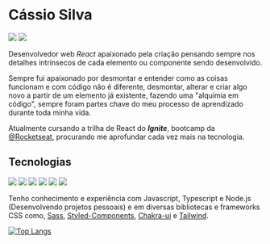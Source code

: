 # Cássio Silva
[<img src="https://img.shields.io/badge/-Cassio Silva-454545?style=flat-square&logoColor=0077b5&logo=linkedin"/>](https://www.linkedin.com/in/cassio-silva-7052a0125/)
[<img src="https://img.shields.io/badge/-@kaz_silva-454545?style=flat-square&logo=twitter"/>](https://twitter.com/kaz_silva)

Desenvolvedor web *React* apaixonado pela criação pensando sempre nos detalhes intrínsecos de cada elemento ou componente sendo desenvolvido.

Sempre fui apaixonado por desmontar e entender como as coisas funcionam e com código não é diferente, desmontar, alterar e criar algo novo a partir de um elemento já existente, fazendo uma "alquimia em código", sempre foram partes chave do meu processo de aprendizado durante toda minha vida.

Atualmente cursando a trilha de React do ***Ignite***, bootcamp da [@Rocketseat](https://www.rocketseat.com.br/), procurando me aprofundar cada vez mais na tecnologia. 

## Tecnologias
<img src="https://img.shields.io/badge/-React.js-454545?style=flat-square&logo=react"/> <img src="https://img.shields.io/badge/-typescript-454545?style=flat-square&logo=typescript"/> <img src="https://img.shields.io/badge/-javascript-454545?style=flat-square&logo=javascript"/> <img src="https://img.shields.io/badge/-CSS-454545?style=flat-square&logo=css3"/> <img src="https://img.shields.io/badge/-HTML-454545?style=flat-square&logo=html5"/> <img src="https://img.shields.io/badge/-Node.js-454545?style=flat-square&logo=node.js"/>

Tenho conhecimento e experiência com Javascript, Typescript e Node.js (Desenvolvendo projetos pessoais) e em diversas bibliotecas e frameworks CSS como, [Sass](https://sass-lang.com/), [Styled-Components](https://styled-components.com/), [Chakra-ui](https://chakra-ui.com/) e [Tailwind](https://tailwindcss.com/).

[![Top Langs](https://github-readme-stats.vercel.app/api/top-langs/?username=cassio-silva&layout=compact)](https://github.com/anuraghazra/github-readme-stats)
